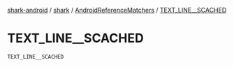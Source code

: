 [shark-android](../../index.md) / [shark](../index.md) / [AndroidReferenceMatchers](index.md) / [TEXT_LINE__SCACHED](./-t-e-x-t_-l-i-n-e__-s-c-a-c-h-e-d.md)

# TEXT_LINE__SCACHED

`TEXT_LINE__SCACHED`